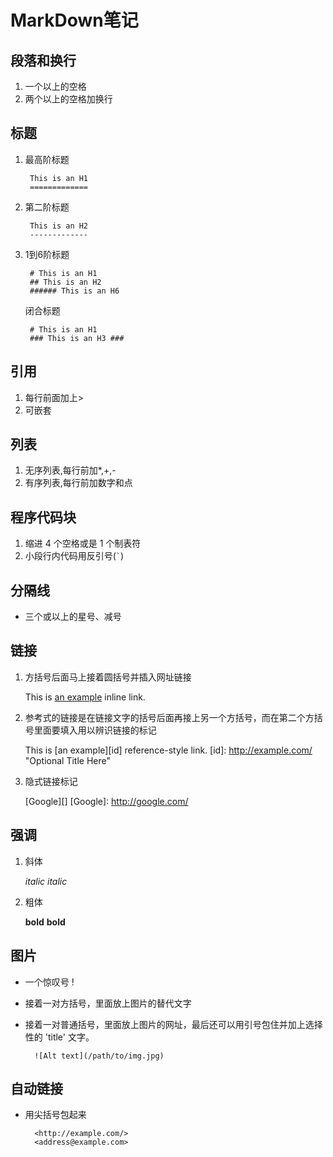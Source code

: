 MarkDown笔记
===========

段落和换行
----------

1. 一个以上的空格   
2. 两个以上的空格加换行

标题
----

1. 最高阶标题

        This is an H1   
        =============

2. 第二阶标题

        This is an H2   
	    -------------

3. 1到6阶标题

	    # This is an H1   
	    ## This is an H2   
	    ###### This is an H6   

   闭合标题

	    # This is an H1   
	    ### This is an H3 ###   

引用
----

1. 每行前面加上>   
2. 可嵌套

列表
----

1. 无序列表,每行前加*,+,-   
2. 有序列表,每行前加数字和点

程序代码块
----------

1. 缩进 4 个空格或是 1 个制表符   
2. 小段行内代码用反引号(`` ` ``)

分隔线
------

* 三个或以上的星号、减号

链接
----

1. 方括号后面马上接着圆括号并插入网址链接   

    This is [an example](http://example.com/ "Title") inline link.

2. 参考式的链接是在链接文字的括号后面再接上另一个方括号，而在第二个方括号里面要填入用以辨识链接的标记

    This is [an example][id] reference-style link.
    [id]: http://example.com/  "Optional Title Here"

3. 隐式链接标记

    [Google][]
    [Google]: http://google.com/

强调
----
1. 斜体

    *italic* _italic_

2. 粗体

    **bold** __bold__

图片
----

* 一个惊叹号 !
* 接着一对方括号，里面放上图片的替代文字
* 接着一对普通括号，里面放上图片的网址，最后还可以用引号包住并加上选择性的 'title' 文字。

        ![Alt text](/path/to/img.jpg)


自动链接
-------

* 用尖括号包起来

        <http://example.com/>   
        <address@example.com>
